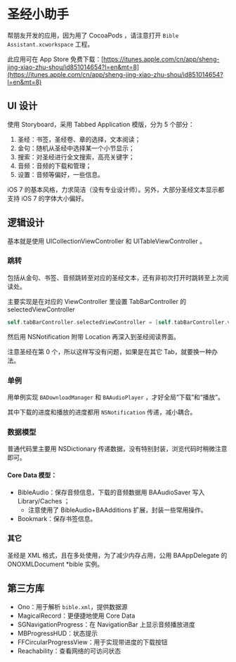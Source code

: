 # 圣经小助手

帮朋友开发的应用，因为用了 CocoaPods ，请注意打开 `Bible Assistant.xcworkspace` 工程。 

此应用可在 App Store 免费下载：[https://itunes.apple.com/cn/app/sheng-jing-xiao-zhu-shou/id851014654?l=en&mt=8](https://itunes.apple.com/cn/app/sheng-jing-xiao-zhu-shou/id851014654?l=en&mt=8)

## UI 设计

使用 Storyboard，采用 Tabbed Application 模版，分为 5 个部分：

1. 圣经：书签，圣经卷、章的选择，文本阅读；
2. 金句：随机从圣经中选择某一个小节显示；
3. 搜索：对圣经进行全文搜索，高亮关键字；
4. 音频：音频的下载和管理；
5. 设置：音频等偏好，一些信息。

iOS 7 的基本风格，力求简洁（没有专业设计师）。另外，大部分圣经文本显示都支持 iOS 7 的字体大小偏好。

## 逻辑设计

基本就是使用 UICollectionViewController 和 UITableViewController 。

### 跳转

包括从金句、书签、音频跳转至对应的圣经文本，还有非初次打开时跳转至上次阅读处。

主要实现是在对应的 ViewController 里设置 TabBarController 的 selectedViewController

```Objective-C
self.tabBarController.selectedViewController = [self.tabBarController.viewControllers objectAtIndex:0];
```

然后用 NSNotification 附带 Location 再深入到圣经阅读界面。

 注意圣经在第 0 个，所以这样写没有问题，如果是在其它 Tab，就要换一种办法。

### 单例

用单例实现 `BADownloadManager` 和 `BAAudioPlayer` ，才好全局“下载”和“播放”。

其中下载的进度和播放的进度都用 `NSNotification` 传递，减小耦合。

### 数据模型

普通代码里主要用 NSDictionary 传递数据，没有特别封装，浏览代码时稍微注意即可。

#### Core Data 模型：

* BibleAudio：保存音频信息，下载的音频数据用 BAAudioSaver 写入 Library/Caches ；
	- 注意使用了 BibleAudio+BAAdditions 扩展，封装一些常用操作。
* Bookmark：保存书签信息。

### 其它

圣经是 XML 格式，且在多处使用，为了减少内存占用，公用 BAAppDelegate 的 ONOXMLDocument *bible 实例。

## 第三方库

* Ono：用于解析 `bible.xml`，提供数据源
* MagicalRecord：更便捷地使用 Core Data
* SGNavigationProgress：在 NavigationBar 上显示音频播放进度
* MBProgressHUD：状态提示
* FFCircularProgressView：用于实现带进度的下载按钮
* Reachability：查看网络的可访问状态
